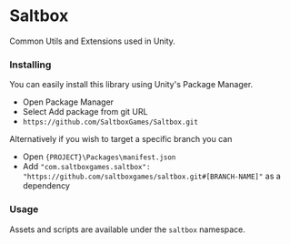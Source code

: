 # Saltbox
Common Utils and Extensions used in Unity. 

### Installing
You can easily install this library using Unity's Package Manager.
- Open Package Manager
- Select Add package from git URL
- `https://github.com/SaltboxGames/Saltbox.git`

Alternatively if you wish to target a specific branch you can
- Open `{PROJECT}\Packages\manifest.json`
- Add  `"com.saltboxgames.saltbox": "https://github.com/saltboxgames/saltbox.git#[BRANCH-NAME]"` 
    as a dependency

### Usage
Assets and scripts are available under the `saltbox` namespace.
